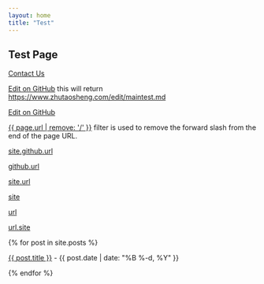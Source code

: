 ```yaml
---
layout: home
title: "Test"
---
```


## Test Page

<a href="https://www.zhutaosheng.com/contact">Contact Us</a>

<a href="https://github.com/zhutaosheng/zhutaosheng.github.io/edit/{{ url.path }}" target="_blank" rel="noopener noreferrer">Edit on GitHub</a>
this will return https://www.zhutaosheng.com/edit/maintest.md

<a href="https://github.com/zhutaosheng/zhutaosheng.github.io/edit/main/{{ page.path }}" target="_blank" rel="noopener noreferrer">Edit on GitHub</a>


<p><a href="{{ page.url }}">{{ page.url | remove: '/' }}</a> filter is used to remove the forward slash from the end of the page URL.</p>


<p><a href="{{ site.github.url }}">site.github.url</a></p>
<p><a href="{{ github.url }}">github.url</a></p>
<p><a href="{{ site.url }}">site.url</a></p>
<p><a href="{{ site }}">site</a></p>
<p><a href="{{ url }}">url</a></p>
<p><a href="{{ url.site }}">url.site</a></p>


<div class="row g-5 mb-5">
  <div class="col-md-12">
    {% for post in site.posts %}
      <p><a href="{{ site.github.url }}/{{ post.url }}">{{ post.title }}</a> - {{ post.date | date: "%B %-d, %Y" }}</p>
    {% endfor %}
  </div>
</div>
